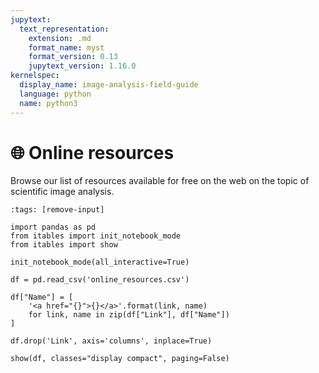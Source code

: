 ```yaml
---
jupytext:
  text_representation:
    extension: .md
    format_name: myst
    format_version: 0.13
    jupytext_version: 1.16.0
kernelspec:
  display_name: image-analysis-field-guide
  language: python
  name: python3
---
```

# 🌐 Online resources

Browse our list of resources available for free on the web on the topic of scientific image analysis.

```{code-cell} ipython3
:tags: [remove-input]

import pandas as pd
from itables import init_notebook_mode
from itables import show

init_notebook_mode(all_interactive=True)

df = pd.read_csv('online_resources.csv')

df["Name"] = [
    '<a href="{}">{}</a>'.format(link, name)
    for link, name in zip(df["Link"], df["Name"])
]

df.drop('Link', axis='columns', inplace=True)

show(df, classes="display compact", paging=False)
```
